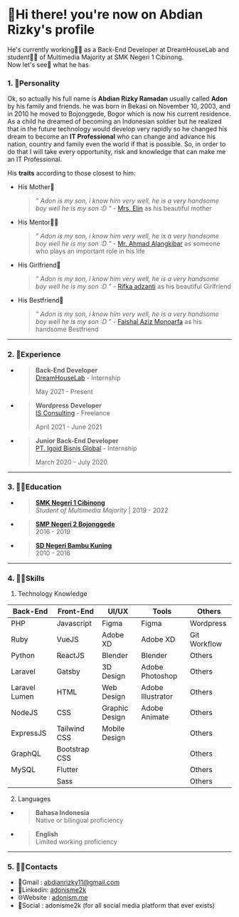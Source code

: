 # 👋Hi there! you're now on Abdian Rizky's profile

He's currently working👨‍💻 as a Back-End Developer at DreamHouseLab and student👨‍🎓 of Multimedia Majority at SMK Negeri 1 Cibinong. <br> Now let's see👀 what he has

### 1. 🧑Personality

Ok, so actually his full name is **Abdian Rizky Ramadan** usually called **Adon** by his family and friends. he was born in Bekasi on November 10, 2003, and in 2010 he moved to Bojonggede, Bogor which is now his current residence. As a child he dreamed of becoming an Indonesian soldier but he realized that in the future technology would develop very rapidly so he changed his dream to become an **IT Professional** who can change and advance his nation, country and family even the world if that is possible. So, in order to do that I will take every opportunity, risk and knowledge that can make me an IT Professional. 

His **traits** according to those closest to him:
  - His Mother👵
    > *" Adon is my son, i know him very well, he is a very handsome boy well he is my son :D "* - [Mrs. Elin](mailto:siti.herriyah@gmail.com) as his beautiful mother

  - His Mentor👨‍🏫
    > *" Adon is my son, i know him very well, he is a very handsome boy well he is my son :D "* - [Mr. Ahmad Alangkibar](mailto:alangkibar25@gmail.com) as someone who plays an important role in his life
    > 
  
  - His Girlfriend👧
    > *" Adon is my son, i know him very well, he is a very handsome boy well he is my son :D "* - [Rifka adzanti](mailto:rifka.adzanti@gmail.com) as his beautiful Girlfriend
    > 
  
  - His Bestfriend👦
    > *" Adon is my son, i know him very well, he is a very handsome boy well he is my son :D "* - [Faishal Aziz Monoarfa](mailto:fazizmonoarfa@gmail.com) as his handsome Bestfriend
    > 

---

### 2. 👔Experience
  - > **Back-End Developer** <br>
    > [DreamHouseLab](https://dreamhouselab.com/) - Internship
    > 
    > May 2021 - Present

  - > **Wordpress Developer** <br>
    > [IS Consulting](https://isconsulting.co.id) - Freelance
    > 
    > April 2021 - June 2021

  - > **Junior Back-End Developer** <br>
    > [PT. Igoid Bisnis Global](https://www.igoid.co.id/) - Internship
    > 
    > March 2020 - July 2020

---

### 3. 👨‍🎓Education 

  - > **[SMK Negeri 1 Cibinong](https://smkn1cibinong.sch.id/main/)** <br>
    > _Student of Multimedia Majority_ | 2019 - 2022

  - > **[SMP Negeri 2 Bojonggede](https://smpn2bojonggede.sch.id/)** <br>
    > 2016 - 2019

  - > **[SD Negeri Bambu Kuning](https://sdnbambukuning.webs.com/)** <br>
    > 2010 - 2016

---

### 4. 🤹‍♂️Skills

1. Technology Knowledge

| Back-End      | Front-End     | UI/UX          | Tools             | Others       |
|---------------|---------------|----------------|-------------------|--------------|
| PHP           | Javascript    | Figma          | Figma             | Wordpress    |
| Ruby          | VueJS         | Adobe XD       | Adobe XD          | Git Workflow |
| Python        | ReactJS       | Blender        | Blender           | Others       |
| Laravel       | Gatsby        | 3D Design      | Adobe Photoshop   | Others       |
| Laravel Lumen | HTML          | Web Design     | Adobe Illustrator | Others       |
| NodeJS        | CSS           | Graphic Design | Adobe Animate     | Others       |
| ExpressJS     | Tailwind CSS  | Mobile Design  |                   | Others       |
| GraphQL       | Bootstrap CSS |                |                   | Others       |
| MySQL         | Flutter       |                |                   | Others       |
|               | Sass          |                |                   | Others       |

2. Languages
  - > **Bahasa Indonesia** <br>
    > Native or bilingual proficiency 
  
  - > **English** <br>
    > Limited working proficiency

---

### 5. 🕵️‍♂️Contacts
- 📧Gmail   : abdianrizky11@gmail.com
- 🔗Linkedin: [adonisme2k](https://www.linkedin.com/in/adonisme2k/)
- 🌐Website : [adonism.me](https://adonism.me)
- 🤳Social  : adonisme2k (for all social media platform that ever exists)
